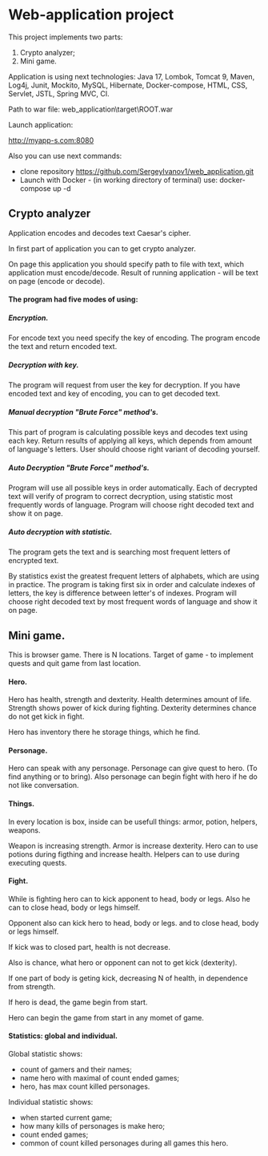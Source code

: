 # Web-application project 

This project implements two parts:
1. Crypto analyzer;
2. Mini game.

Application is using next technologies:
Java 17, Lombok, Tomcat 9, Maven, Log4j, Junit, Mockito, MySQL, Hibernate, 
Docker-compose, HTML, CSS, Servlet, JSTL, Spring MVC, CI.

Path to war file: web_application\target\ROOT.war

Launch application: 

http://myapp-s.com:8080

Also you can use next commands:
- clone repository https://github.com/SergeyIvanov1/web_application.git
- Launch with Docker - (in working directory of terminal) use:
  docker-compose up -d


## Crypto analyzer

Application encodes and decodes text Caesar's cipher.

In first part of application you can to get crypto analyzer.

On page this application you should specify path to file with text, 
which application must encode/decode.
Result of running application - will be text on page (encode or decode).

#### The program had five modes of using:

##### Encryption. 

For encode text you need specify the key of encoding. 
The program encode the text and return encoded text.

##### Decryption with key. 

The program will request from user the key for decryption. 
If you have encoded text and key of encoding, you can to get decoded text.

##### Manual decryption "Brute Force" method's. 

This part of program is calculating possible keys and decodes text using each key. 
Return results of applying all keys, which depends from amount of language's letters.
User should choose right variant of decoding yourself.

##### Auto Decryption "Brute Force" method's. 

Program will use all possible keys in order automatically. 
Each of decrypted text will verify of program to correct decryption, 
using statistic most frequently words of language. 
Program will choose right decoded text and show it on page.

##### Auto decryption with statistic. 

The program gets the  text and is searching most frequent letters of encrypted text.

By statistics exist  the greatest frequent letters of alphabets, which are using in practice.
The program is taking first six in order and calculate indexes of letters,
the key is difference between letter's of indexes.
Program will choose right decoded text by most frequent words of language and show it on page.

## Mini game.

This is browser game. There is N locations. 
Target of game - to implement quests and quit game from last location.

#### Hero.

Hero has health, strength and dexterity. 
Health determines amount of life. 
Strength shows power of kick during fighting. 
Dexterity determines chance do not get kick in fight.

Hero has inventory there he storage things, which he find.

#### Personage.

Hero can speak with any personage.
Personage can give quest to hero. (To find anything or to bring). Also personage can begin fight with hero if he do not like conversation.

#### Things.

In every location is box, inside can be usefull things: 
armor, potion, helpers, weapons.

Weapon is increasing strength.
Armor is increase dexterity.
Hero can to use potions during figthing  and increase health.
Helpers can to use during executing quests.

#### Fight.

While is fighting hero can to kick apponent to head, body or legs. 
Also he can to close head, body or legs himself.

Opponent also can  kick hero to head, body or legs. and to close head, 
body or legs himself.

If kick was to closed part, health is not decrease.

Also is chance, what hero or opponent can not to get kick (dexterity).

If one part of body is geting kick, decreasing N of health, 
in dependence from strength.

If hero is dead, the game begin from start.

Hero can begin the game from start in any momet of game.

#### Statistics: global and individual.

Global statistic shows:
- count of gamers and their names;
- name hero with maximal of count ended games;
- hero, has max count killed personages.

Individual statistic shows:
- when started current game;
- how many kills of personages is make hero;
- count ended games;
- common of count killed personages during all games this hero.
